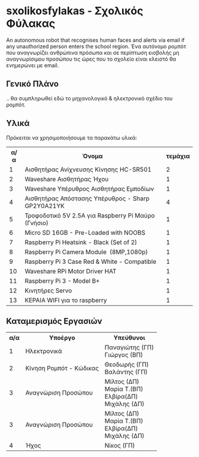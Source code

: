 # sxolikosfylakas - Σχολικός Φύλακας
An autonomous robot that recognises human faces and alerts via email if any unauthorized person enters  the school region.
Ένα αυτόνομο ρομπότ που αναγνωρίζει ανθρώπινα πρόσωπα και σε περίπτωση εισβολής μη αναγνωρίσιμου προσώπου τις ώρες που το σχολείο είναι κλειστό θα ενημερώνει με email.

<h2>Γενικό Πλάνο</h2>

.. θα συμπληρωθεί εδώ το μηχανολογικό & ηλεκτρονικό σχέδιο του ρομπότ.

<h2>Υλικά</h2>
Πρόκειται να χρησιμοποιήσουμε  τα παρακάτω υλικά:

<table>
  <col align="center">
  <col align="center">
  <col align="center">
  <tr>
    <th>α/α</td>
    <th>Όνομα</td>
    <th>τεμάχια</td>
  </tr>
  <tr>
    <td>1</td>
    <td>Αισθητήρας Ανίχνευσης Κίνησης HC-SR501</td>  	
    <td>2</td>
 </tr>
 <tr>
  <td>2</td>
  <td>Waveshare Αισθητήρας Ήχου</td>
  <td>1</td>
 </tr>
 <tr>
  <td>3</td>
  <td>Waveshare Υπέρυθρος Αισθητήρας Εμποδίων</td>
  <td>1</td>
</tr>
 <tr>
  <td>4</td>
  <td>Αισθητήρας Απόστασης Υπέρυθρος - Sharp GP2Y0A21YK</td>
  <td>4</td>
 </tr>
 <tr>
  <td>5</td>
  <td>Τροφοδοτικό 5V 2.5A για Raspberry Pi Μαύρο (Γνήσιο)</td>
  <td>1</td>
</tr>
<tr>
  <td>6</td>
  <td>Micro SD 16GB - Pre-Loaded with NOOBS</td>
  <td>1</td>
</tr>
<tr>
  <td>7</td>
  <td>Raspberry Pi Heatsink - Black (Set of 2)</td>
  <td>1</td>
</tr>
<tr>
  <td>8</td>
  <td>Raspberry Pi Camera Module  (8MP,1080p)</td>
  <td>1</td>
</tr>
<tr>
  <td>9</td>
  <td>Raspberry Pi 3 Case Red & White - Compatible</td>
  <td>1</td>
</tr>
<tr>
  <td>10</td>
  <td>Waveshare RPi Motor Driver HAT</td>
  <td>1</td>
</tr>
<tr>
  <td>11</td>
  <td>Raspberry Pi 3 - Model B+</td>
  <td>1</td>
</tr>
<tr>
  <td>12</td>
  <td>Κινητήρες Servo</td>
  <td>1</td>
</tr>
<tr>
  <td>13</td>
  <td>ΚΕΡΑΙΑ WIFI για το raspberry</td>
  <td>1</td>
</tr>
</table>

<h2>Καταμερισμός Εργασιών</h2>

<table>
<tr>
<th>α/α</th>
<th>Υποέργο</th>
<th>Υπεύθυνοι</th>
</tr>
<tr>
	<td>1</td>
	<td>Ηλεκτρονικά</td>
	<td>Παναγιώτης (ΓΠ)<br />Γιώργος (ΒΠ)<br /></td>
</tr>
<tr>
	<td>2</td>
	<td>Κίνηση Ρομπότ - Κώδικας</td>
	<td>Θεοδωρής (ΓΠ)<br />Βαλάντης (ΓΠ)<br /></td>
</tr>
<tr>
	<td>3</td>
	<td>Αναγνώριση Προσώπου</td>
	<td>Μίλτος (ΔΠ)<br />Μαρία Τ.(ΒΠ)<br />Ελβίρα(ΔΠ)<br />Μιχάλης (ΔΠ)</td>
</tr>
<tr>
	<td>3</td>
	<td>Αναγνώριση Προσώπου</td>
	<td>Μίλτος (ΔΠ)<br />Μαρία Τ.(ΒΠ)<br />Ελβίρα(ΔΠ)<br />Μιχάλης (ΔΠ)</td>
</tr>
<tr>
	<td>4</td>
	<td>Ήχος</td>
	<td>Νίκος (ΓΠ)<br /Ταξιάρχης(ΓΠ)
</tr>


</table>


